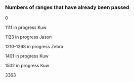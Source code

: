 ### Numbers of ranges that have already been passed
0


1111 in progress Kuw

1123 in progress Jason

1210-1268 in progress Zebra

1401 in progress Kuw

1502 in progress Kuw



3363
